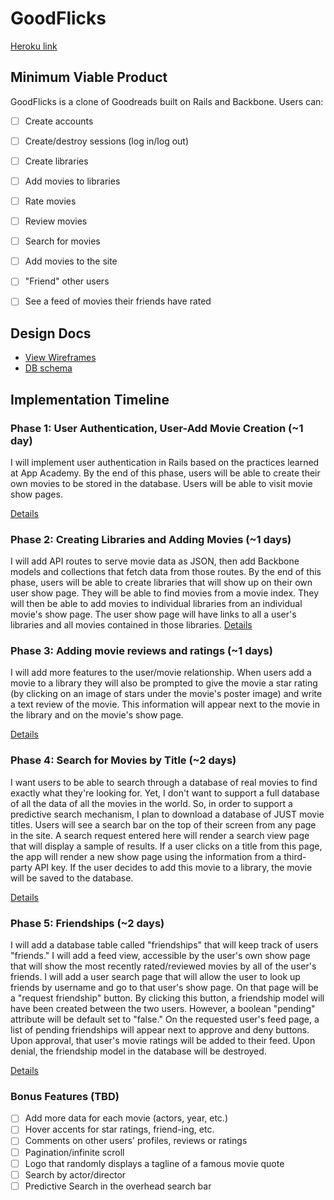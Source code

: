 # GoodFlicks

[Heroku link][heroku]

[heroku]: http://goodflicks.herokuapp.com

## Minimum Viable Product
GoodFlicks is a clone of Goodreads built on Rails and Backbone. Users can:

<!-- This is a Markdown checklist. Use it to keep track of your progress! -->

- [ ] Create accounts
- [ ] Create/destroy sessions (log in/log out)
- [ ] Create libraries
- [ ] Add movies to libraries
- [ ] Rate movies
- [ ] Review movies
- [ ] Search for movies
- [ ] Add movies to the site
- [ ] "Friend" other users
- [ ] See a feed of movies their friends have rated


## Design Docs
* [View Wireframes][views]
* [DB schema][schema]

[views]: ./docs/views.md
[schema]: ./docs/schema.md

## Implementation Timeline

### Phase 1: User Authentication, User-Add Movie Creation (~1 day)
I will implement user authentication in Rails based on the practices learned at
App Academy. By the end of this phase, users will be able to create their own
movies to be stored in the database. Users will be able to visit movie show
pages.

[Details][phase-one]

### Phase 2: Creating Libraries and Adding Movies (~1 days)
I will add API routes to serve movie data as JSON, then add Backbone models and collections that fetch data from those routes. By the end of this phase, users will be able to create libraries that will show up on their own user show page. They will be able to find movies from a movie index. They will then be able to add movies to individual libraries from an individual movie's show page. The user show page will have links to all a user's libraries and all movies contained in those libraries.
[Details][phase-two]

### Phase 3: Adding movie reviews and ratings (~1 days)
I will add more features to the user/movie relationship. When users add a movie to a library they will also be prompted to give the movie a star rating (by clicking on an image of stars under the movie's poster image) and write a text review of the movie. This information will appear next to the movie in the library and on the movie's show page.

[Details][phase-three]

### Phase 4: Search for Movies by Title (~2 days)
I want users to be able to search through a database of real movies to find exactly what they're looking for. Yet, I don't want to support a full database of all the data of all the movies in the world. So, in order to support a predictive search mechanism, I plan to download a database of JUST movie titles. Users will see a search bar on the top of their screen from any page in the site. A search request entered here will render a search view page that will display a sample of results. If a user clicks on a title from this page, the app will render a new show page using the information from a third-party API key. If the user decides to add this movie to a library, the movie will be saved to the database.

[Details][phase-four]

### Phase 5: Friendships (~2 days)
I will add a database table called "friendships" that will keep track of users "friends." I will add a feed view, accessible by the user's own show page that will show the most recently rated/reviewed movies by all of the user's friends. I will add a user search page that will allow the user to look up friends by username and go to that user's show page. On that page will be a "request friendship" button. By clicking this button, a friendship model will have been created between the two users. However, a boolean "pending" attribute will be default set to "false." On the requested user's feed page, a list of pending friendships will appear next to approve and deny buttons. Upon approval, that user's movie ratings will be added to their feed. Upon denial, the friendship model in the database will be destroyed.

[Details][phase-five]

### Bonus Features (TBD)
- [ ] Add more data for each movie (actors, year, etc.)
- [ ] Hover accents for star ratings, friend-ing, etc.
- [ ] Comments on other users' profiles, reviews or ratings
- [ ] Pagination/infinite scroll
- [ ] Logo that randomly displays a tagline of a famous movie quote
- [ ] Search by actor/director
- [ ] Predictive Search in the overhead search bar

[phase-one]: ./docs/phases/phase1.md
[phase-two]: ./docs/phases/phase2.md
[phase-three]: ./docs/phases/phase3.md
[phase-four]: ./docs/phases/phase4.md
[phase-five]: ./docs/phases/phase5.md
